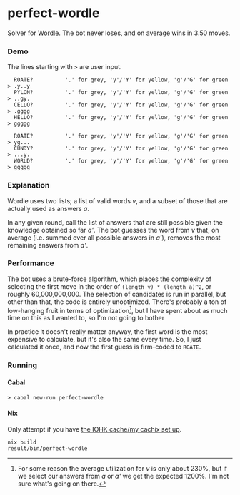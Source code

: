 # perfect-wordle

Solver for [Wordle](https://www.powerlanguage.co.uk/wordle/).
The bot never loses, and on average wins in 3.50 moves.

### Demo

The lines starting with `>` are user input.

```
  ROATE?          '.' for grey, 'y'/'Y' for yellow, 'g'/'G' for green
> .y..y
  PYLON?          '.' for grey, 'y'/'Y' for yellow, 'g'/'G' for green
> ..gy.
  CELLO?          '.' for grey, 'y'/'Y' for yellow, 'g'/'G' for green
> .gggg
  HELLO?          '.' for grey, 'y'/'Y' for yellow, 'g'/'G' for green
> ggggg

  ROATE?          '.' for grey, 'y'/'Y' for yellow, 'g'/'G' for green
> yg...
  CUNDY?          '.' for grey, 'y'/'Y' for yellow, 'g'/'G' for green
> ...y.
  WORLD?          '.' for grey, 'y'/'Y' for yellow, 'g'/'G' for green
> ggggg
```

### Explanation

Wordle uses two lists; a list of valid words _v_, and a subset of those that are actually used as answers _a_.

In any given round, call the list of answers that are still possible given the knowledge obtained so far _a'_.
The bot guesses the word from _v_ that, on average (i.e. summed over all possible answers in _a'_), removes the most remaining answers from _a'_.

### Performance

The bot uses a brute-force algorithm, which places the complexity of selecting the first move in the order of `(length v) * (length a)^2`, or roughly 60,000,000,000.
The selection of candidates is run in parallel, but other than that, the code is entirely unoptimized.
There's probably a ton of low-hanging fruit in terms of optimization[^quirk], but I have spent about as much time on this as I wanted to, so I'm not going to bother

In practice it doesn't really matter anyway, the first word is the most expensive to calculate, but it's also the same every time.
So, I just calculated it once, and now the first guess is firm-coded to `ROATE`.

[^quirk]: For some reason the average utilization for _v_ is only about 230%, but if we select our answers from _a_ or _a'_ we get the expected 1200%.
I'm not sure what's going on there.

### Running

#### Cabal

```
> cabal new-run perfect-wordle
```

#### Nix

Only attempt if you have [the IOHK cache/my cachix set up](https://jonascarpay.com/posts/2021-01-28-haskell-project-template.html).

```
nix build
result/bin/perfect-wordle
```
